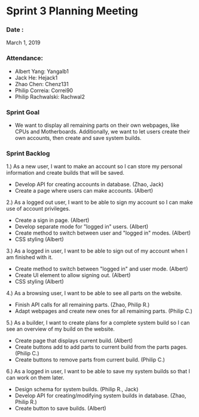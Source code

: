 # Sprint 3 Planning Meeting 

### Date : 
March 1, 2019

### Attendance:
* Albert Yang: Yangalb1
* Jack He: Hejack1
* Zhao Chen: Chenz131 
* Philip Correia: Correi90
* Philip Rachwalski: Rachwal2

### Sprint Goal
* We want to display all remaining parts on their own webpages, like CPUs and Motherboards. 
Additionally, we want to let users create their own accounts, then create and save system builds.

### Sprint Backlog

1.) As a new user, I want to make an account so I can store my personal information and create builds that will be saved.
* Develop API for creating accounts in database. (Zhao, Jack)
* Create a page where users can make accounts. (Albert)

2.) As a logged out user, I want to be able to sign my account so I can make use of account privileges.
* Create a sign in page. (Albert)
* Develop separate mode for "logged in" users. (Albert)
* Create method to switch between user and "logged in" modes. (Albert)
* CSS styling (Albert)

3.) As a logged in user, I want to be able to sign out of my account when I am finished with it.
* Create method to switch between "logged in" and user mode. (Albert)
* Create UI element to allow signing out. (Albert)
* CSS styling (Albert)

4.) As a browsing user, I want to be able to see all parts on the website.
* Finish API calls for all remaining parts. (Zhao, Philip R.)
* Adapt webpages and create new ones for all remaining parts. (Philip C.)

5.) As a builder, I want to create plans for a complete system build so I can see an overview of my build on the website.
* Create page that displays current build. (Albert)
* Create buttons add to add parts to current build from the parts pages. (Philip C.)
* Create buttons to remove parts from current build. (Philip C.)

6.) As a logged in user, I want to be able to save my system builds so that I can work on them later.
* Design schema for system builds. (Philip R., Jack)
* Develop API for creating/modifying system builds in database. (Zhao, Philip R.)
* Create button to save builds. (Albert)




